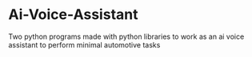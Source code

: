# Ai-Voice-Assistant
Two python programs made with python libraries to work as an ai voice assistant to perform minimal automotive tasks

